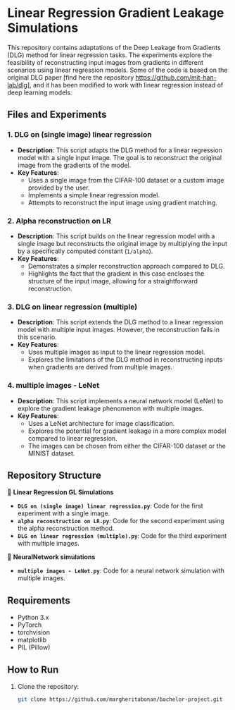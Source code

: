 # Linear Regression Gradient Leakage Simulations

This repository contains adaptations of the Deep Leakage from Gradients (DLG) method for linear regression tasks. The experiments explore the feasibility of reconstructing input images from gradients in different scenarios using linear regression models.
Some of the code is based on the original DLG paper [find here the repository https://github.com/mit-han-lab/dlg], and it has been modified to work with linear regression instead of deep learning models.

## Files and Experiments

### 1. **DLG on (single image) linear regression**
   - **Description**: This script adapts the DLG method for a linear regression model with a single input image. The goal is to reconstruct the original image from the gradients of the model.
   - **Key Features**:
     - Uses a single image from the CIFAR-100 dataset or a custom image provided by the user.
     - Implements a simple linear regression model.
     - Attempts to reconstruct the input image using gradient matching.

### 2. **Alpha reconstruction on LR**
   - **Description**: This script builds on the linear regression model with a single image but reconstructs the original image by multiplying the input by a specifically computed constant (`1/alpha`).
   - **Key Features**:
     - Demonstrates a simpler reconstruction approach compared to DLG.
     - Highlights the fact that the gradient in this case encloses the structure of the input image, allowing for a straightforward reconstruction.

### 3. **DLG on linear regression (multiple)**
   - **Description**: This script extends the DLG method to a linear regression model with multiple input images. However, the reconstruction fails in this scenario.
   - **Key Features**:
     - Uses multiple images as input to the linear regression model.
     - Explores the limitations of the DLG method in reconstructing inputs when gradients are derived from multiple images.

### 4. **multiple images - LeNet**
   - **Description**: This script implements a neural network model (LeNet) to explore the gradient leakage phenomenon with multiple images.
   - **Key Features**:
     - Uses a LeNet architecture for image classification.
     - Explores the potential for gradient leakage in a more complex model compared to linear regression.
     - The images can be chosen from either the CIFAR-100 dataset or the MINIST dataset. 

## Repository Structure


📂 **Linear Regression GL Simulations**
- **`DLG on (single image) linear regression.py`**: Code for the first experiment with a single image.
- **`alpha reconstruction on LR.py`**: Code for the second experiment using the alpha reconstruction method.
- **`DLG on linear regression (multiple).py`**: Code for the third experiment with multiple images.

📂 **NeuralNetwork simulations**
- **`multiple images - LeNet.py`**: Code for a neural network simulation with multiple images.


## Requirements
- Python 3.x
- PyTorch
- torchvision
- matplotlib
- PIL (Pillow)

## How to Run
1. Clone the repository:
   ```bash
   git clone https://github.com/margheritabonan/bachelor-project.git
    ```


